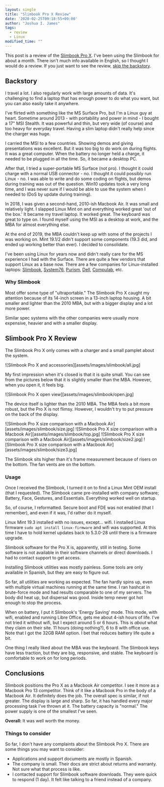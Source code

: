 ```yaml
---
layout: single
title: "Slimbook Pro X Review"
date: '2020-02-25T09:18:55+09:00'
author: "Joshua I. James"
tags:
  - review
  - Linux
modified_time: ""
---
```


This post is a review of the [Slimbook Pro X](https://slimbook.es/en/pro-x-en). I've been using
the Slimbook for about a month. There isn't much info available in English, so I thought I would
do a review. If you just want to see the review, [skip the backstory](#review).

## Backstory
I travel a lot. I also regularly work with large amounts of data. It's challenging to find
a laptop that has enough power to do what you want, but you can also easily take it anywhere.

I've flirted with something like the MS Surface Pro, but I'm a Linux guy at heart. Sometime
around 2013 - with portability and power in mind - I bought a 17" MSI Stealth. It was powerful
and thin, but very wide (of course) and too heavy for everyday travel. Having a slim laptop didn't
really help since the charger was huge.

I carried the MSI to a few countries. Showing demos and giving presentations was excellent. But
it was too big to do work on during flights. It was a great computer. When the battery no longer
held a charge, it needed to be plugged in all the time. So, it became a desktop PC.

After that, I tried a super-portable MS Surface (not pro). I thought it could charge with a normal
USB connector - no. I thought it could possibly run Linux - no. I was able to write and do some coding on
flights, but demos during training was out of the question. Win10 updates took a very long time,
and I was never sure if I would be able to use the system when I needed to (DoS by update during training).

In 2018, I was given a second-hand, 2010-ish Macbook Air. It was small and relatively light. I slapped
Linux Mint on and everything worked great 'out of the box.' It became my travel laptop. It worked great.
The keyboard was great to type on. I found myself using the MSI as a desktop at work, and the MBA for
almost everything else.

At the end of 2019, the MBA couldn't keep up with some of the projects I was working on. Mint 19.1/2 didn't
support some components (19.3 did, and ended up working better than ever). I decided to consolidate.

I've been using Linux for years now and didn't really care for the MS experience I had with the Surface.
There are quite a few vendors that support Linux as a base now. There are a few companies for Linux-installed
laptops: [Slimbook](https://slimbook.es/en), [System76](https://system76.com/),
[Purism](https://puri.sm), [Dell](https://www.dell.com/en-us/work/shop/overview/cp/linuxsystems), [Compulab](https://fit-iot.com), etc.

### Why Slimbook
Most offer some type of "ultraportable." The Slimbook Pro X caught my attention because of its 14-inch screen in a
13-inch laptop housing. A bit smaller and lighter than the 2010 MBA, but with a bigger display and a lot more power.

Similar spec systems with the other companies were usually more expensive, heavier and with a smaller display.

## Slimbook Pro X Review
<span id="review"></span>
The Slimbook Pro X only comes with a charger and a small pamplet about the system.

![Slimbook Pro X and accessories][assets/images/slimbook/all.jpg]

My first impression when it's closed is that it is quite small. You can see from the pictures below that it is slightly
smaller than the MBA. However, when you open it, it feels big.

![Slimbook Pro X open view][assets/images/slimbook/open.jpg]

The device itself is lighter than the 2010 MBA. The MBA feels a bit more robust, but
the Pro X is not flimsy. However, I wouldn't try to put pressure on the back of the display.

![Slimbook Pro X size comparison with a Macbook Air][assets/images/slimbook/size.jpg]
![Slimbook Pro X size comparison with a Macbook Air][assets/images/slimbook/top.jpg]
![Slimbook Pro X size comparison with a Macbook Air][assets/images/slimbook/size2.jpg]
![Slimbook Pro X size comparison with a Macbook Air][assets/images/slimbook/size3.jpg]

The Slimbook sits higher than it's frame measurement because of risers on the bottom. The fan vents are on the bottom.

### Usage
Once I received the Slimbook, I turned it on to find a Linux Mint OEM install (that I requested). The Slimbook
came pre-installed with company software; Battery, Face, Gestures, and Essentials. Everything worked well on startup.

So, of course, I reformatted. Secure boot and FDE was not enabled (that I remember), and even if it was, I'd rather
do it myself.

Linux Mint 19.3 installed with no issues, except... wifi. I installed Linux firmware ```sudo apt install linux-firmware```
and wifi was supported. At this time I have to hold kernel updates back to 5.3.0-28 until there is a firmware upgrade.

Slimbook software for the Pro X is, apparently, still in testing. Some software is not available in their software channels
or direct downloads. I had to contact support to get access.

Installing Slimbook utilities was mostly painless. Some tools are only available in Spanish, but they are easy to figure out.

So far, all utilities are working as expected. The fan hardly spins up, even with multiple virtual machines running at
the same time. I ran hashcat in brute-force mode and had results comparable to one of my servers. The body did heat up, but
dispersal was good. Inside temp never got hot enough to stop the process.

When on battery, I put it Slimbook's 'Energy Saving' mode. This mode, with wifi, enabled and running Libre Office, gets me about
4-ish hours of life. I've not tried it without wifi, but I expect around 5 or 6 hours. This is *about* what they claim on their
site. 11 hours (doing nothing?), 6 to 8 with office use. Note that I got the 32GB RAM option. I bet that reduces battery life
quite a bit.

One thing I really liked about the MBA was the keyboard. The Slimbook keys have less traction, but they are big, responsive, 
and stable. The keyboard is comfortable to work on for long periods.
 
## Conclusions
Slimbook positions the Pro X as a Macbook Air competitor. I see it more as a Macbook Pro 13 competitor. Think of it like a Macbook Pro in the body of a Macbook Air. It definitely does the job. The overall spec is similar, if not greater. The display is large and sharp. So far, it has handled every major processing task I've thrown at it. The battery capacity is "normal." The power supply is one of the smallest I've seen.

**Overall:** It was well worth the money.

### Things to consider
So far, I don't have any complaints about the Slimbook Pro X. There are some things you may want to consider:

* Applications and support documents are mostly in Spanish.
* The company is small. Their docs are strict about returns and warranty. Not sure what that process is like.
* I contacted support for Slimbook software downloads. They were quick to respond (1 day). It felt like talking to a friend instead of a company.